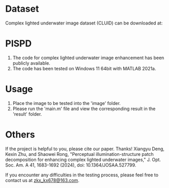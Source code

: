 # Dataset
Complex lighted underwater image dataset (CLUID) can be downloaded at:      

# PISPD
1. The code for complex lighted underwater image enhancement has been publicly available.
2. The code has been tested on Windows 11 64bit with MATLAB 2021a.

# Usage
1. Place the image to be tested into the 'image' folder.
2. Please run the 'main.m' file and view the corresponding result in the 'result' folder.

# Others
If the project is helpful to you, please cite our paper. Thanks! 
Xiangyu Deng, Kexin Zhu, and Shaowei Rong, "Perceptual illumination-structure patch decomposition for enhancing complex lighted underwater images," J. Opt. Soc. Am. A 41, 1683-1692 (2024), doi: 10.1364/JOSAA.527799.

If you encounter any difficulties in the testing process, please feel free to contact us at zkx_kx678@163.com.        
        
        





